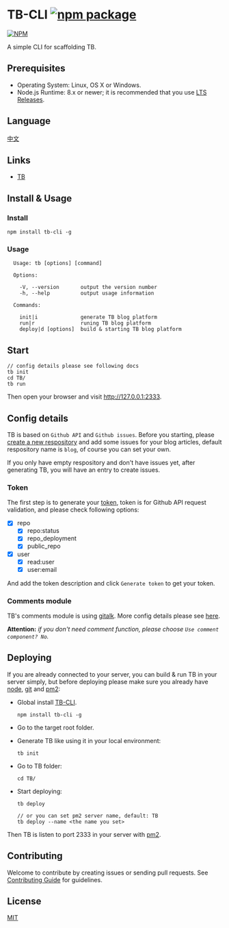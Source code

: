 # TB-CLI [![npm package](https://img.shields.io/npm/v/tb-cli.svg)](https://www.npmjs.com/package/tb-cli)
[![NPM](https://nodei.co/npm/tb-cli.png?downloads=true&stars=true)](https://nodei.co/npm/tb-cli)

A simple CLI for scaffolding TB.

## Prerequisites

* Operating System: Linux, OS X or Windows.
* Node.js Runtime: 8.x or newer; it is recommended that you use [LTS Releases](https://nodejs.org).

## Language

[中文](README.zh-CN.md)

## Links

* [TB](https://github.com/TB-blog/TB)


## Install & Usage

### Install

```shell
npm install tb-cli -g
```

### Usage

```shell
  Usage: tb [options] [command]

  Options:

    -V, --version       output the version number
    -h, --help          output usage information

  Commands:

    init|i              generate TB blog platform
    run|r               runing TB blog platform
    deploy|d [options]  build & starting TB blog platform
```
## Start
```shell
// config details please see following docs
tb init
cd TB/
tb run
```
Then open your browser and visit http://127.0.0.1:2333.

## Config details

TB is based on `Github API` and `Github issues`. Before you starting, please [create a new respository](https://github.com/new) and add some issues for your blog articles, default respository name is `blog`, of course you can set your own.

If you only have empty respository and don't have issues yet, after generating TB, you will have an entry to create issues.

### Token

The first step is to generate your [token](https://github.com/settings/tokens/new), token is for Github API request validation, and please check following options:

* [x] repo
    * [x] repo:status
    * [x] repo_deployment
    * [x] public_repo
* [x] user
    * [x] read:user
    * [x] user:email

And add the token description and click `Generate token` to get your token.

### Comments module

TB's comments module is using [gitalk](https://github.com/gitalk/gitalk). More config details please see [here](https://github.com/gitalk/gitalk).

**Attention:** *if you don't need comment function, please choose `Use comment component? No`.*

## Deploying

If you are already connected to your server, you can build & run TB in your server simply, but before deploying please make sure you already have [node](https://nodejs.org/), [git](https://git-scm.com/) and [pm2](https://pm2.keymetrics.io/):

* Global install [TB-CLI](https://github.com/TB-blog/TB-CLI).

    ```shell
    npm install tb-cli -g
    ```

* Go to the target root folder.
* Generate TB like using it in your local environment:

    ```shell
    tb init
    ```

* Go to TB folder:

    ```shell
    cd TB/
    ```

* Start deploying:

    ```shell
    tb deploy

    // or you can set pm2 server name, default: TB
    tb deploy --name <the name you set>
    ```

Then TB is listen to port 2333 in your server with [pm2](https://pm2.keymetrics.io/).

## Contributing

Welcome to contribute by creating issues or sending pull requests. See [Contributing Guide](CONTRIBUTING.md) for guidelines.

## License

[MIT](LICENSE)
